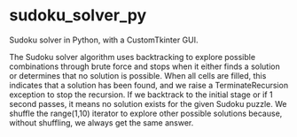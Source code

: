 # sudoku_solver_py
Sudoku solver in Python, with a CustomTkinter GUI.

The Sudoku solver algorithm uses backtracking to explore possible combinations through brute force and stops when it either finds a solution or determines that no solution is possible. When all cells are filled, this indicates that a solution has been found, and we raise a TerminateRecursion exception to stop the recursion. If we backtrack to the initial stage or if 1 second passes, it means no solution exists for the given Sudoku puzzle. We shuffle the range(1,10) iterator to explore other possible solutions because, without shuffling, we always get the same answer.
